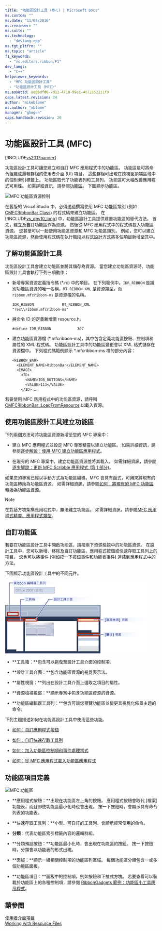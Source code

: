 ```yaml
---
title: "功能區設計工具 (MFC) | Microsoft Docs"
ms.custom: ""
ms.date: "11/04/2016"
ms.reviewer: ""
ms.suite: ""
ms.technology: 
  - "devlang-cpp"
ms.tgt_pltfrm: ""
ms.topic: "article"
f1_keywords: 
  - "vc.editors.ribbon.F1"
dev_langs: 
  - "C++"
helpviewer_keywords: 
  - "MFC 功能區設計工具"
  - "功能區設計工具 (MFC)"
ms.assetid: 0806dfd6-7d11-471a-99e1-4072852231f9
caps.latest.revision: 24
author: "mikeblome"
ms.author: "mblome"
manager: "ghogen"
caps.handback.revision: 20
---
```

# 功能區設計工具 (MFC)
[!INCLUDE[vs2017banner](../assembler/inline/includes/vs2017banner.md)]

功能區設計工具可讓您建立和自訂 MFC 應用程式中的功能區。  功能區是可將命令組織成邏輯群組的使用者介面 \(UI\) 項目。  這些群組可出現在跨視窗頂端區域中的個別索引標籤上。  功能區取代了功能表列和工具列。  功能區可大幅改善應用程式可用性。  如需詳細資訊，請參閱[功能區](http://go.microsoft.com/fwlink/?LinkId=129233)。  下圖顯示功能區。  
  
 ![MFC 功能區資源控制](../mfc/media/ribbon_no_callouts.png "Ribbon\_No\_Callouts")  
  
 在舊版的 Visual Studio 中，必須透過撰寫使用 MFC 功能區類別 \(例如 [CMFCRibbonBar Class](../mfc/reference/cmfcribbonbar-class.md)\) 的程式碼來建立功能區。  在 [!INCLUDE[vs_dev10_long](../build/includes/vs_dev10_long_md.md)] 中，功能區設計工具提供建置功能區的替代方法。 首先，建立及自訂功能區作為資源。  然後從 MFC 應用程式中的程式碼載入功能區資源。  您甚至可以一起使用功能區資源和 MFC 功能區類別。  例如，您可以建立功能區資源，然後使用程式碼在執行階段以程式設計方式將多個項目新增至其中。  
  
## 了解功能區設計工具  
 功能區設計工具會建立功能區並將其儲存為資源。  當您建立功能區資源時，功能區設計工具會執行下列三項動作：  
  
-   新增專案資源定義指令碼 \(\*.rc\) 中的項目。  在下列範例中，`IDR_RIBBON` 是識別功能區資源的唯一名稱，`RT_RIBBON_XML` 是資源類型，而 `ribbon.mfcribbon-ms` 是資源檔的名稱。  
  
    ```  
    IDR_RIBBON             RT_RIBBON_XML                      "res\\ribbon.mfcribbon-ms"  
    ```  
  
-   將命令 ID 的定義新增至 resource.h。  
  
    ```  
    #define IDR_RIBBON            307  
    ```  
  
-   建立功能區資源檔 \(\*.mfcribbon\-ms\)，其中包含定義功能區按鈕、控制項和屬性的 XML 程式碼。  功能區設計工具中的功能區變更會以 XML 格式儲存在資源檔中。  下列程式碼範例顯示 \*.mfcribbon\-ms 檔的部分內容：  
  
    ```  
    <RIBBON_BAR>  
      <ELEMENT_NAME>RibbonBar</ELEMENT_NAME>  
      <IMAGE>  
        <ID>  
          <NAME>IDB_BUTTONS</NAME>  
          <VALUE>113</VALUE>  
        </ID> …  
    ```  
  
 若要使用 MFC 應用程式中的功能區資源，請呼叫 [CMFCRibbonBar::LoadFromResource](../Topic/CMFCRibbonBar::LoadFromResource.md) 以載入資源。  
  
## 使用功能區設計工具建立功能區  
 下列兩個方法可將功能區資源新增至您的 MFC 專案中：  
  
-   建立 MFC 應用程式並設定 MFC 專案精靈以建立功能區。  如需詳細資訊，請參閱[逐步解說：使用 MFC 建立功能區應用程式](../mfc/walkthrough-creating-a-ribbon-application-by-using-mfc.md)。  
  
-   在現有的 MFC 專案中，建立功能區資源並將其載入。  如需詳細資訊，請參閱[逐步解說：更新 MFC Scribble 應用程式 \(第 1 部分\)](../mfc/walkthrough-updating-the-mfc-scribble-application-part-1.md)。  
  
 如果您的專案已經以手動方式為功能區編碼，MFC 會具有函式，可用來將現有的功能區轉換為功能區資源。  如需詳細資訊，請參閱[如何：將現有的 MFC 功能區轉換為功能區資源](../mfc/how-to-convert-an-existing-mfc-ribbon-to-a-ribbon-resource.md)。  
  
> [!NOTE]
>  在對話方塊架構應用程式中，無法建立功能區。  如需詳細資訊，請參閱[MFC 應用程式精靈、應用程式類型](../mfc/reference/application-type-mfc-application-wizard.md)。  
  
## 自訂功能區  
 若要在功能區設計工具中開啟功能區，請按兩下資源檢視中的功能區資源。  在設計工具中，您可以新增、移除及自訂功能區、應用程式按鈕或快速存取工具列上的項目。  您也可以將事件 \(例如按一下按鈕事件和功能表事件\) 連結到應用程式中的方法。  
  
 下圖顯示功能區設計工具中的不同元件。  
  
 ![MFC 功能區設計工具](../mfc/media/ribbon_designer.png "Ribbon\_Designer")  
  
-   **工具箱：**包含可以拖曳至設計工具介面的控制項。  
  
-   **設計工具介面：**包含功能區資源的視覺表示法。  
  
-   **屬性視窗：**列出在設計工具介面上選取之項目的屬性。  
  
-   **資源檢視視窗：**顯示專案中包含功能區資源的資源。  
  
-   **功能區編輯器工具列：**包含可讓您預覽功能區並變更其視覺化佈景主題的命令。  
  
 下列主題描述如何在功能區設計工具中使用這些功能。  
  
-   [如何：自訂應用程式按鈕](../mfc/how-to-customize-the-application-button.md)  
  
-   [如何：自訂快速存取工具列](../mfc/how-to-customize-the-quick-access-toolbar.md)  
  
-   [如何：加入功能區控制項和事件處理常式](../mfc/how-to-add-ribbon-controls-and-event-handlers.md)  
  
-   [如何：從 MFC 應用程式載入功能區應用程式](../mfc/how-to-load-a-ribbon-resource-from-an-mfc-application.md)  
  
## 功能區項目定義  
 ![MFC 功能區](../mfc/media/ribbon.png "Ribbon")  
  
-   **應用程式按鈕：**出現在功能區左上角的按鈕。  應用程式按鈕會取代 \[檔案\] 功能表，而且即使功能區最小化時也會出現。  按一下按鈕時，會顯示具有命令列表的功能表。  
  
-   **快速存取工具列：**小型、可自訂的工具列，會顯示經常使用的命令。  
  
-   **分類**：代表功能區索引標籤內容的邏輯群組。  
  
-   **分類預設按鈕：**功能區最小化時，會出現在功能區的按鈕。  按一下按鈕時，分類會以功能表的形式出現。  
  
-   **面板：**顯示一組相關控制項的功能區列區域。  每個功能區分類包含一或多個功能區面板。  
  
-   **功能區項目：**面板中的控制項，例如按鈕和下拉式方塊。  若要查看可以裝載於功能區上的各種控制項，請參閱 [RibbonGadgets 範例：功能區小工具應用程式](../top/visual-cpp-samples.md)。  
  
## 請參閱  
 [使用者介面項目](../mfc/user-interface-elements-mfc.md)   
 [Working with Resource Files](../mfc/working-with-resource-files.md)